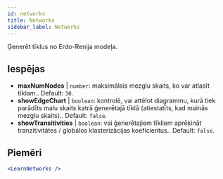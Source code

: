 ```yaml
---
id: networks
title: Networks
sidebar_label: Networks
---
```


Ģenerēt tīklus no Erdo-Renija modeļa.

## Iespējas

* __maxNumNodes__ | `number`: maksimālais mezglu skaits, ko var atlasīt tīklam.. Default: `30`.
* __showEdgeChart__ | `boolean`: kontrolē, vai attēlot diagrammu, kurā tiek parādīts malu skaits katrā ģenerētajā tīklā (atiestatīts, kad mainās mezglu skaits).. Default: `false`.
* __showTransitivities__ | `boolean`: vai ģenerētajiem tīkliem aprēķināt tranzitivitātes / globālos klasterizācijas koeficientus.. Default: `false`.


## Piemēri

```jsx live
<LearnNetworks />
```

